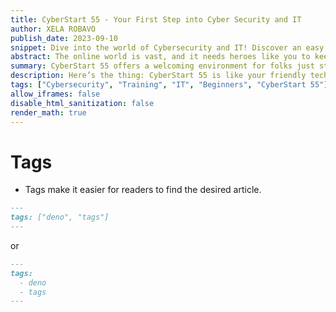 ```yaml
---
title: CyberStart 55 - Your First Step into Cyber Security and IT 
author: XELA ROBAVO
publish_date: 2023-09-10
snippet: Dive into the world of Cybersecurity and IT! Discover an easy and fun way to start with CyberStart 55.
abstract: The online world is vast, and it needs heroes like you to keep it safe. Are you new to tech? Curious about cybersecurity? I got you! Welcome to CyberStart 55, a training made especially for beginners to kickstart their journey.
summary: CyberStart 55 offers a welcoming environment for folks just starting out. With hands-on lessons, real-world practice, and a special surprise at the end hint: it’s about getting work experience!, you'll be on your way to becoming a tech whiz!
description: Here’s the thing: CyberStart 55 is like your friendly tech guide. If terms like "networking" or "data privacy" sound confusing, don’t worry! We’ll break it all down for you, step by step. And here’s the cherry on top: finish the course and you get to try out what you’ve learned with a real-world internship!
tags: ["Cybersecurity", "Training", "IT", "Beginners", "CyberStart 55"]
allow_iframes: false
disable_html_sanitization: false
render_math: true
---
```


# Tags

- Tags make it easier for readers to find the desired article.

```markdown
---
tags: ["deno", "tags"]
---
```

or

```markdown
---
tags:
  - deno
  - tags
---
```
